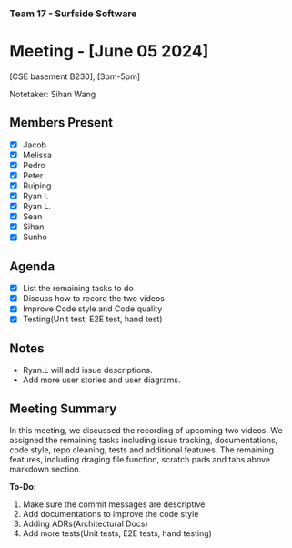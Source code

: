 ### Team 17 - Surfside Software

# Meeting - [June 05 2024]

[CSE basement B230], [3pm-5pm]

Notetaker: Sihan Wang

## Members Present

- [x] Jacob
- [x] Melissa
- [x] Pedro
- [x] Peter
- [x] Ruiping
- [x] Ryan I.
- [x] Ryan L.
- [x] Sean
- [x] Sihan
- [x] Sunho

## Agenda

- [x] List the remaining tasks to do
- [x] Discuss how to record the two videos
- [x] Improve Code style and Code quality
- [x] Testing(Unit test, E2E test, hand test)

## Notes

- Ryan.L will add issue descriptions.
- Add more user stories and user diagrams.

## Meeting Summary

In this meeting, we discussed the recording of upcoming two videos. We assigned the remaining tasks including issue tracking, documentations, code style, repo cleaning, tests and additional features. The remaining features, including draging file function, scratch pads and tabs above markdown section.

**To-Do:**

1. Make sure the commit messages are descriptive
2. Add documentations to improve the code style
3. Adding ADRs(Architectural Docs)
4. Add more tests(Unit tests, E2E tests, hand testing)

